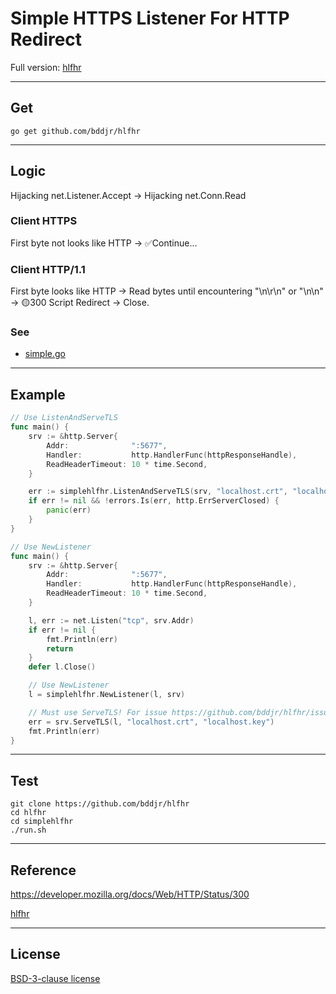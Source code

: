# Simple HTTPS Listener For HTTP Redirect

Full version: [hlfhr](../)

---

## Get

```
go get github.com/bddjr/hlfhr
```

---

## Logic

Hijacking net.Listener.Accept -> Hijacking net.Conn.Read

### Client HTTPS

First byte not looks like HTTP -> ✅Continue...

### Client HTTP/1.1

First byte looks like HTTP -> Read bytes until encountering "\n\r\n" or "\n\n" -> 🟡300 Script Redirect -> Close.

### See

- [simple.go](simple.go)

---

## Example

```go
// Use ListenAndServeTLS
func main() {
	srv := &http.Server{
		Addr:              ":5677",
		Handler:           http.HandlerFunc(httpResponseHandle),
		ReadHeaderTimeout: 10 * time.Second,
	}

	err := simplehlfhr.ListenAndServeTLS(srv, "localhost.crt", "localhost.key")
	if err != nil && !errors.Is(err, http.ErrServerClosed) {
		panic(err)
	}
}
```

```go
// Use NewListener
func main() {
	srv := &http.Server{
		Addr:              ":5677",
		Handler:           http.HandlerFunc(httpResponseHandle),
		ReadHeaderTimeout: 10 * time.Second,
	}

	l, err := net.Listen("tcp", srv.Addr)
	if err != nil {
		fmt.Println(err)
		return
	}
	defer l.Close()

	// Use NewListener
	l = simplehlfhr.NewListener(l, srv)

	// Must use ServeTLS! For issue https://github.com/bddjr/hlfhr/issues/4
	err = srv.ServeTLS(l, "localhost.crt", "localhost.key")
	fmt.Println(err)
}
```

---

## Test

```
git clone https://github.com/bddjr/hlfhr
cd hlfhr
cd simplehlfhr
./run.sh
```

---

## Reference

https://developer.mozilla.org/docs/Web/HTTP/Status/300

[hlfhr](../)

---

## License

[BSD-3-clause license](../LICENSE.txt)
